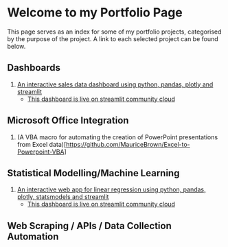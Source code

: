 # Welcome to my Portfolio Page

This page serves as an index for some of my portfolio projects, categorised by the purpose of the project. A link to each selected project can be found below.

## Dashboards

1. [An interactive sales data dashboard using python, pandas, plotly and streamlit](https://github.com/MauriceBrown/streamlit-sales-dashboard)
   * [This dashboard is live on streamlit community cloud](https://mauricebrown-streamlit-sales-dashboard-app-2h1wtf.streamlit.app/)

## Microsoft Office Integration

1. (A VBA macro for automating the creation of PowerPoint presentations from Excel data)[https://github.com/MauriceBrown/Excel-to-Powerpoint-VBA]

## Statistical Modelling/Machine Learning
1. [An interactive web app for linear regression using python, pandas, plotly, statsmodels and streamlit](https://github.com/MauriceBrown/streamlit-regression-analysis)
   * [This dashboard is live on streamlit community cloud](https://mauricebrown-streamlit-regression-analysis-app-dha1go.streamlit.app/)

## Web Scraping / APIs / Data Collection Automation
